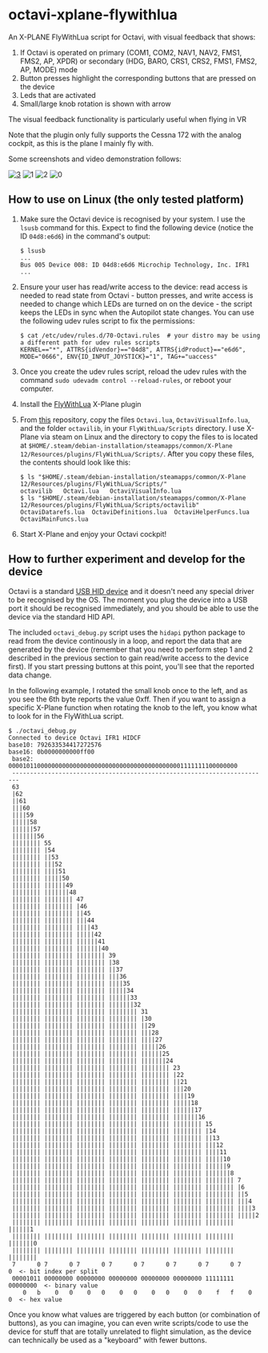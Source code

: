 # octavi-xplane-flywithlua

An X-PLANE FlyWithLua script for Octavi, with visual feedback that shows:

1. If Octavi is operated on primary (COM1, COM2, NAV1, NAV2, FMS1, FMS2, AP, XPDR) or secondary (HDG, BARO, CRS1, CRS2, FMS1, FMS2, AP, MODE) mode
2. Button presses highlight the corresponding buttons that are pressed on the device
3. Leds that are activated
4. Small/large knob rotation is shown with arrow

The visual feedback functionality is particularly useful when flying in VR

Note that the plugin only fully supports the Cessna 172 with the analog cockpit, as this is the plane I mainly fly with.

Some screenshots and video demonstration follows:

[![3](https://img.youtube.com/vi/gTOLRPJOfcE/0.jpg)](https://www.youtube.com/watch?v=gTOLRPJOfcE)
![1](https://github.com/cyberang3l/octavi-xplane-flywithlua/assets/5658474/d685bc0a-825d-48bb-9901-2d1472cc8bc1)
![2](https://github.com/cyberang3l/octavi-xplane-flywithlua/assets/5658474/0c00669b-e192-4c00-888e-a9f13d2cbf89)
![0](https://github.com/cyberang3l/octavi-xplane-flywithlua/assets/5658474/2cea71b6-2d2b-4954-8f1c-473fee18b07f)

## How to use on Linux (the only tested platform)

1. Make sure the Octavi device is recognised by your system. I use the `lsusb` command for this. Expect to find the following device (notice the ID `04d8:e6d6`) in the command's output:

       $ lsusb
       ...
       Bus 005 Device 008: ID 04d8:e6d6 Microchip Technology, Inc. IFR1
       ...

2. Ensure your user has read/write access to the device: read access is needed to read state from Octavi - button presses, and write access is needed to change which LEDs are turned on on the device - the script keeps the LEDs in sync when the Autopilot state changes. You can use the following udev rules script to fix the permissions:

       $ cat /etc/udev/rules.d/70-Octavi.rules  # your distro may be using a different path for udev rules scripts
       KERNEL=="*", ATTRS{idVendor}=="04d8", ATTRS{idProduct}=="e6d6", MODE="0666", ENV{ID_INPUT_JOYSTICK}="1", TAG+="uaccess"

3. Once you create the udev rules script, reload the udev rules with the command `sudo udevadm control --reload-rules`, or reboot your computer.
4. Install the [FlyWithLua](https://github.com/X-Friese/FlyWithLua) X-Plane plugin
5. From [this](https://github.com/cyberang3l/octavi-xplane-flywithlua) repository, copy the files `Octavi.lua`, `OctaviVisualInfo.lua`, and the folder `octavilib`, in your `FlyWithLua/Scripts` directory. I use X-Plane via steam on Linux and the directory to copy the files to is located at `$HOME/.steam/debian-installation/steamapps/common/X-Plane 12/Resources/plugins/FlyWithLua/Scripts/`. After you copy these files, the contents should look like this:

       $ ls "$HOME/.steam/debian-installation/steamapps/common/X-Plane 12/Resources/plugins/FlyWithLua/Scripts/"
       octavilib   Octavi.lua   OctaviVisualInfo.lua
       $ ls "$HOME/.steam/debian-installation/steamapps/common/X-Plane 12/Resources/plugins/FlyWithLua/Scripts/octavilib"
       OctaviDatarefs.lua  OctaviDefinitions.lua  OctaviHelperFuncs.lua  OctaviMainFuncs.lua

6. Start X-Plane and enjoy your Octavi cockpit!

## How to further experiment and develop for the device

Octavi is a standard [USB HID device](https://en.wikipedia.org/wiki/USB_human_interface_device_class) and it doesn't need any special driver to be recognised by the OS. The moment you plug the device into a USB port it should be recognised immediately, and you should be able to use the device via the standard HID API.

The included `octavi_debug.py` script uses the `hidapi` python package to read from the device continously in a loop, and report the data that are generated by the device (remember that you need to perform step 1 and 2 described in the previous section to gain read/write access to the device first). If you start pressing buttons at this point, you'll see that the reported data change.

In the following example, I rotated the small knob once to the left, and as you see the 6th byte reports the value 0xff. Then if you want to assign a specific X-Plane function when rotating the knob to the left, you know what to look for in the FlyWithLua script.

```
$ ./octavi_debug.py
Connected to device Octavi IFR1 HIDCF
base10: 792633534417272576
base16: 0b0000000000ff00
 base2: 0000101100000000000000000000000000000000000000001111111100000000
 ------------------------------------------------------------------------
 63
 |62
 ||61
 |||60
 ||||59
 |||||58
 ||||||57
 |||||||56
 |||||||| 55
 |||||||| |54
 |||||||| ||53
 |||||||| |||52
 |||||||| ||||51
 |||||||| |||||50
 |||||||| ||||||49
 |||||||| |||||||48
 |||||||| |||||||| 47
 |||||||| |||||||| |46
 |||||||| |||||||| ||45
 |||||||| |||||||| |||44
 |||||||| |||||||| ||||43
 |||||||| |||||||| |||||42
 |||||||| |||||||| ||||||41
 |||||||| |||||||| |||||||40
 |||||||| |||||||| |||||||| 39
 |||||||| |||||||| |||||||| |38
 |||||||| |||||||| |||||||| ||37
 |||||||| |||||||| |||||||| |||36
 |||||||| |||||||| |||||||| ||||35
 |||||||| |||||||| |||||||| |||||34
 |||||||| |||||||| |||||||| ||||||33
 |||||||| |||||||| |||||||| |||||||32
 |||||||| |||||||| |||||||| |||||||| 31
 |||||||| |||||||| |||||||| |||||||| |30
 |||||||| |||||||| |||||||| |||||||| ||29
 |||||||| |||||||| |||||||| |||||||| |||28
 |||||||| |||||||| |||||||| |||||||| ||||27
 |||||||| |||||||| |||||||| |||||||| |||||26
 |||||||| |||||||| |||||||| |||||||| ||||||25
 |||||||| |||||||| |||||||| |||||||| |||||||24
 |||||||| |||||||| |||||||| |||||||| |||||||| 23
 |||||||| |||||||| |||||||| |||||||| |||||||| |22
 |||||||| |||||||| |||||||| |||||||| |||||||| ||21
 |||||||| |||||||| |||||||| |||||||| |||||||| |||20
 |||||||| |||||||| |||||||| |||||||| |||||||| ||||19
 |||||||| |||||||| |||||||| |||||||| |||||||| |||||18
 |||||||| |||||||| |||||||| |||||||| |||||||| ||||||17
 |||||||| |||||||| |||||||| |||||||| |||||||| |||||||16
 |||||||| |||||||| |||||||| |||||||| |||||||| |||||||| 15
 |||||||| |||||||| |||||||| |||||||| |||||||| |||||||| |14
 |||||||| |||||||| |||||||| |||||||| |||||||| |||||||| ||13
 |||||||| |||||||| |||||||| |||||||| |||||||| |||||||| |||12
 |||||||| |||||||| |||||||| |||||||| |||||||| |||||||| ||||11
 |||||||| |||||||| |||||||| |||||||| |||||||| |||||||| |||||10
 |||||||| |||||||| |||||||| |||||||| |||||||| |||||||| ||||||9
 |||||||| |||||||| |||||||| |||||||| |||||||| |||||||| |||||||8
 |||||||| |||||||| |||||||| |||||||| |||||||| |||||||| |||||||| 7
 |||||||| |||||||| |||||||| |||||||| |||||||| |||||||| |||||||| |6
 |||||||| |||||||| |||||||| |||||||| |||||||| |||||||| |||||||| ||5
 |||||||| |||||||| |||||||| |||||||| |||||||| |||||||| |||||||| |||4
 |||||||| |||||||| |||||||| |||||||| |||||||| |||||||| |||||||| ||||3
 |||||||| |||||||| |||||||| |||||||| |||||||| |||||||| |||||||| |||||2
 |||||||| |||||||| |||||||| |||||||| |||||||| |||||||| |||||||| ||||||1
 |||||||| |||||||| |||||||| |||||||| |||||||| |||||||| |||||||| |||||||0
 |||||||| |||||||| |||||||| |||||||| |||||||| |||||||| |||||||| ||||||||
 7      0 7      0 7      0 7      0 7      0 7      0 7      0 7      0  <- bit index per split
 00001011 00000000 00000000 00000000 00000000 00000000 11111111 00000000  <- binary value
    0   b    0   0    0   0    0   0    0   0    0   0    f   f    0   0  <- hex value
```

Once you know what values are triggered by each button (or combination of buttons), as you can imagine, you can even write scripts/code to use the device for stuff that are totally unrelated to flight simulation, as the device can technically be used as a "keyboard" with fewer buttons.
